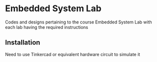 # Embedded System Lab
Codes and designs pertaining to the course Embedded System Lab with each lab having the required instructions

## Installation
Need to use Tinkercad or equivalent hardware circuit to simulate it
